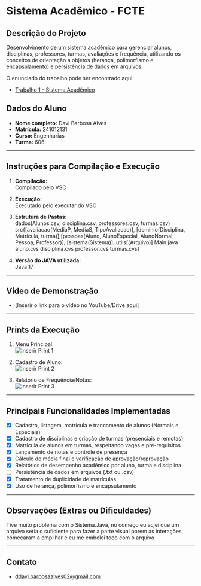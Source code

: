 # Sistema Acadêmico - FCTE

## Descrição do Projeto

Desenvolvimento de um sistema acadêmico para gerenciar alunos, disciplinas, professores, turmas, avaliações e frequência, utilizando os conceitos de orientação a objetos (herança, polimorfismo e encapsulamento) e persistência de dados em arquivos.

O enunciado do trabalho pode ser encontrado aqui:
- [Trabalho 1 - Sistema Acadêmico](https://github.com/lboaventura25/OO-T06_2025.1_UnB_FCTE/blob/main/trabalhos/ep1/README.md)

## Dados do Aluno

- **Nome completo:** Davi Barbosa Alves
- **Matrícula:** 241012131
- **Curso:** Engenharias
- **Turma:** 606
---

## Instruções para Compilação e Execução

1. **Compilação:**  
   Compilado pelo VSC


2. **Execução:**  
   Executado pelo executar do VSC

3. **Estrutura de Pastas:**  
   dados(Alunos.csv, disciplina.csv, professores.csv, turmas.csv)
   src{[avaliacao(MediaP, MediaS, TipoAvaliacao)], [dominio(Disciplina, Matricula, turma)],[pessoas(Aluno, AlunoEspecial, AlunoNormal, Pessoa, Professor)], [sistema(Sistema)], utils[(Arquivo)]
   Main.java
   aluno.cvs
   disciplina.cvs
   professor.cvs
   turmas.cvs}

3. **Versão do JAVA utilizada:**  
   Java 17

---

## Vídeo de Demonstração

- [Inserir o link para o vídeo no YouTube/Drive aqui]

---

## Prints da Execução

1. Menu Principal:  
   ![Inserir Print 1](C:\Users\davib\ep1-OO-2025_1_-DaviB\Prints)

2. Cadastro de Aluno:  
   ![Inserir Print 2](C:\Users\davib\ep1-OO-2025_1_-DaviB\Prints)

3. Relatório de Frequência/Notas:  
   ![Inserir Print 3](C:\Users\davib\ep1-OO-2025_1_-DaviB\Prints)

---

## Principais Funcionalidades Implementadas

- [X] Cadastro, listagem, matrícula e trancamento de alunos (Normais e Especiais)
- [X] Cadastro de disciplinas e criação de turmas (presenciais e remotas)
- [X] Matrícula de alunos em turmas, respeitando vagas e pré-requisitos
- [X] Lançamento de notas e controle de presença
- [X] Cálculo de média final e verificação de aprovação/reprovação
- [X] Relatórios de desempenho acadêmico por aluno, turma e disciplina
- [ ] Persistência de dados em arquivos (.txt ou .csv)
- [X] Tratamento de duplicidade de matrículas
- [X] Uso de herança, polimorfismo e encapsulamento

---

## Observações (Extras ou Dificuldades)

Tive muito problema com o Sistema.Java, no começo eu acjei que um arquivo seria o suficiente para fazer a parte visual porem as interações começaram a empilhar e eu me embolei todo com o arquivo

---

## Contato

- ddavi.barbosaalves02@gmail.com
